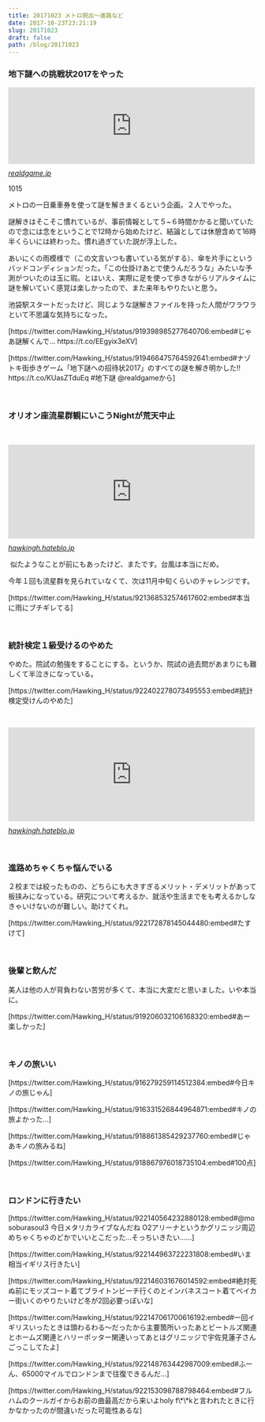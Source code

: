 ```yaml
---
title: 20171023 メトロ脱出～進路など
date: 2017-10-23T23:21:19
slug: 20171023
draft: false
path: /blog/20171023
---
```


<h3>地下謎への挑戦状2017をやった</h3>
<p><iframe class="embed-card embed-webcard" style="display: block; width: 100%; height: 155px; max-width: 500px; margin: 10px 0px;" title="地下謎への招待状2017（地下謎）" src="https://hatenablog-parts.com/embed?url=http%3A%2F%2Frealdgame.jp%2Fchikanazo%2F4%2F" frameborder="0" scrolling="no"></iframe><cite class="hatena-citation"><a href="http://realdgame.jp/chikanazo/4/">realdgame.jp</a></cite></p>
<p>1015</p>
<p>メトロの一日乗車券を使って謎を解きまくるという企画。２人でやった。</p>
<p>謎解きはそこそこ慣れているが、事前情報として５~６時間かかると聞いていたので念には念をということで12時から始めたけど、結論としては休憩含めて16時半くらいには終わった。慣れ過ぎていた説が浮上した。</p>
<p>あいにくの雨模様で（この文言いつも書いている気がする）、傘を片手にというバッドコンディションだった。「この仕掛けあとで使うんだろうな」みたいな予測がついたのは玉に瑕。とはいえ、実際に足を使って歩きながらリアルタイムに謎を解いていく感覚は楽しかったので、また来年もやりたいと思う。</p>
<p>池袋駅スタートだったけど、同じような謎解きファイルを持った人間がワラワラといて不思議な気持ちになった。</p>
<p>[https://twitter.com/Hawking_H/status/919398985277640706:embed#じゃあ謎解くんで… https://t.co/EEgyix3eXV]</p>
<p>[https://twitter.com/Hawking_H/status/919466475764592641:embed#ナゾトキ街歩きゲーム「地下謎への招待状2017」のすべての謎を解き明かした!! https://t.co/KUasZTduEq #地下謎 @realdgameから]</p>
<p> </p>
<h3>オリオン座流星群観にいこうNightが荒天中止</h3>
<p> </p>
<p><iframe class="embed-card embed-blogcard" style="display: block; width: 100%; height: 190px; max-width: 500px; margin: 10px 0px;" title="20170814 天体観測〜横浜 - ･◡･" src="https://hatenablog-parts.com/embed?url=http%3A%2F%2Fhawkingh.hateblo.jp%2Fentry%2F20170816%2F1502893997" frameborder="0" scrolling="no"></iframe><cite class="hatena-citation"><a href="http://hawkingh.hateblo.jp/entry/20170816/1502893997">hawkingh.hateblo.jp</a></cite></p>
<p> 似たようなことが前にもあったけど、またです。台風は本当にだめ。</p>
<p>今年１回も流星群を見られていなくて、次は11月中旬くらいのチャレンジです。</p>
<p>[https://twitter.com/Hawking_H/status/921368532574617602:embed#本当に雨にブチギレてる]</p>
<p> </p>
<h3>統計検定１級受けるのやめた</h3>
<p>やめた。院試の勉強をすることにする。というか、院試の過去問があまりにも難しくて半泣きになっている。</p>
<p>[https://twitter.com/Hawking_H/status/922402278073495553:embed#統計検定受けんのやめた]</p>
<p> </p>
<p><iframe class="embed-card embed-blogcard" style="display: block; width: 100%; height: 190px; max-width: 500px; margin: 10px 0px;" title="20171008 いろいろ - ･◡･" src="https://hatenablog-parts.com/embed?url=http%3A%2F%2Fhawkingh.hateblo.jp%2Fentry%2F20171009%2F1507480631" frameborder="0" scrolling="no"></iframe><cite class="hatena-citation"><a href="http://hawkingh.hateblo.jp/entry/20171009/1507480631">hawkingh.hateblo.jp</a></cite></p>
<p> </p>
<h3>進路めちゃくちゃ悩んでいる</h3>
<p>２校までは絞ったものの、どちらにも大きすぎるメリット・デメリットがあって板挟みになっている。研究について考えるか、就活や生活までをも考えるかしなきゃいけないのが難しい。助けてくれ。</p>
<p>[https://twitter.com/Hawking_H/status/922172878145044480:embed#たすけて]</p>
<p> </p>
<h3>後輩と飲んだ</h3>
<p>美人は他の人が背負わない苦労が多くて、本当に大変だと思いました。いや本当に。</p>
<p>[https://twitter.com/Hawking_H/status/919206032106168320:embed#あー楽しかった]</p>
<p> </p>
<h3>キノの旅いい</h3>
<p>[https://twitter.com/Hawking_H/status/916279259114512384:embed#今日キノの旅じゃん]</p>
<p>[https://twitter.com/Hawking_H/status/916331526844964871:embed#キノの旅よかった…]</p>
<p>[https://twitter.com/Hawking_H/status/918861385429237760:embed#じゃあキノの旅みるね]</p>
<p>[https://twitter.com/Hawking_H/status/918867976018735104:embed#100点]</p>
<p> </p>
<h3>ロンドンに行きたい</h3>
<p>[https://twitter.com/Hawking_H/status/922140564232880128:embed#@mosoburasoul3 今日メタリカライブなんだね O2アリーナというかグリニッジ周辺めちゃくちゃのどかでいいとこだった…そっちいきたい……]</p>
<p>[https://twitter.com/Hawking_H/status/922144963722231808:embed#いま相当イギリス行きたい]</p>
<p>[https://twitter.com/Hawking_H/status/922146031676014592:embed#絶対死ぬ前にモッズコート着てブライトンビーチ行くのとインバネスコート着てベイカー街いくのやりたいけど冬が2回必要っぽいな]</p>
<p>[https://twitter.com/Hawking_H/status/922147061700616192:embed#一回イギリスいったときは頭わるわる〜だったから主要箇所いったあとビートルズ関連とホームズ関連とハリーポッター関連いってあとはグリニッジで宇佐見蓮子さんごっこしてたよ]</p>
<p>[https://twitter.com/Hawking_H/status/922148763442987009:embed#ふーん、65000マイルでロンドンまで往復できるんだ…]</p>
<p>[https://twitter.com/Hawking_H/status/922153098788798464:embed#フルハムのクールガイからお前の曲最高だから来いよholy f\*\*kと言われたときに行かなかったのが間違いだった可能性あるな]</p>
<p> </p>
<p> </p>
